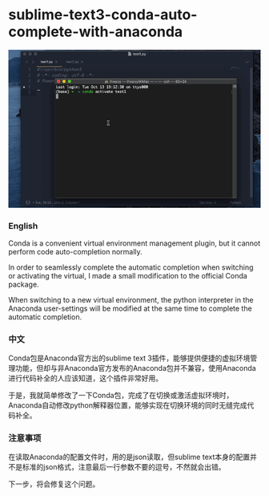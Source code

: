 # sublime-text3-conda-auto-complete-with-anaconda

![conda.git](https://github.com/thep0y/sublime-text-3-conda-auto-complete-with-anaconda/raw/main/images/conda.gif)

### English
Conda is a convenient virtual environment management plugin, but it cannot perform code auto-completion normally. 

In order to seamlessly complete the automatic completion when switching or activating the virtual, I made a small modification to the official Conda package. 

When switching to a new virtual environment, the python interpreter in the Anaconda user-settings will be modified at the same time to complete the automatic completion.



### 中文
Conda包是Anaconda官方出的sublime text 3插件，能够提供便捷的虚拟环境管理功能，但却与非Anaconda官方发布的Anaconda包并不兼容，使用Anaconda进行代码补全的人应该知道，这个插件非常好用。

于是，我就简单修改了一下Conda包，完成了在切换或激活虚拟环境时，Anaconda自动修改python解释器位置，能够实现在切换环境的同时无缝完成代码补全。


### 注意事项
在读取Anaconda的配置文件时，用的是json读取，但sublime text本身的配置并不是标准的json格式，注意最后一行参数不要的逗号，不然就会出错。

下一步，将会修复这个问题。


